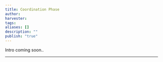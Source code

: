 ```yaml
---
title: Coordination Phase
author: 
harvester: 
tags: 
aliases: []
description: ""
publish: "true"
---
```


Intro coming soon..

---